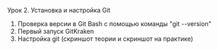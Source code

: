 Урок 2. Установка и настройка Git

1) Проверка версии в Git Bash с помощью команды "git --version"
2) Первый запуск GitKraken
3) Настройка git (скриншот теории и скриншот на практике)
